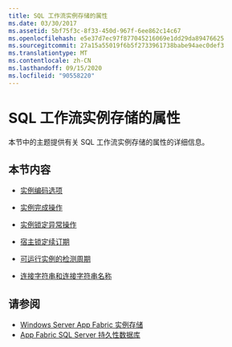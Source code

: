 ```yaml
---
title: SQL 工作流实例存储的属性
ms.date: 03/30/2017
ms.assetid: 5bf75f3c-8f33-450d-967f-6ee862c14c67
ms.openlocfilehash: e5e37d7ec97f877045216069e1dd29da89476625
ms.sourcegitcommit: 27a15a55019f6b5f2733961738babe94aec0def3
ms.translationtype: MT
ms.contentlocale: zh-CN
ms.lasthandoff: 09/15/2020
ms.locfileid: "90558220"
---
```

# <a name="properties-of-sql-workflow-instance-store"></a>SQL 工作流实例存储的属性
本节中的主题提供有关 SQL 工作流实例存储的属性的详细信息。  
  
## <a name="in-this-section"></a>本节内容  
  
- [实例编码选项](instance-encoding-option.md)  
  
- [实例完成操作](instance-completion-action.md)  
  
- [实例锁定异常操作](instance-locked-exception-action.md)  
  
- [宿主锁定续订期](host-lock-renewal-period.md)  
  
- [可运行实例的检测周期](runnable-instances-detection-period.md)  
  
- [连接字符串和连接字符串名称](connection-string-and-connection-string-name.md)  
  
## <a name="see-also"></a>请参阅

- [Windows Server App Fabric 实例存储](/previous-versions/appfabric/ff383417(v=azure.10))
- [App Fabric SQL Server 持久性数据库](/previous-versions/appfabric/ee790819(v=azure.10))
